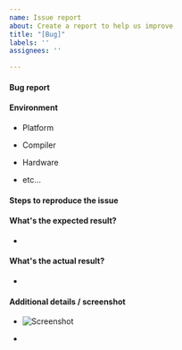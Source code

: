 ```yaml
---
name: Issue report
about: Create a report to help us improve
title: "[Bug]"
labels: ''
assignees: ''

---
```


#### Bug report

#### Environment

* Platform

* Compiler

* Hardware

* etc...

#### Steps to reproduce the issue


#### What's the expected result?

-

#### What's the actual result?

-

#### Additional details / screenshot

- ![Screenshot]()

-

